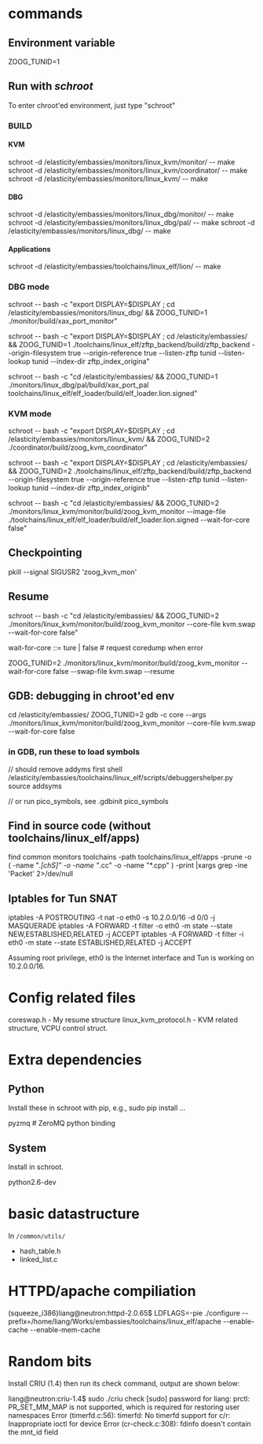 # commands

## Environment variable 
ZOOG_TUNID=1

## Run with *schroot*

To enter chroot'ed environment, just type "schroot"

### BUILD

#### KVM
schroot -d /elasticity/embassies/monitors/linux_kvm/monitor/ -- make
schroot -d /elasticity/embassies/monitors/linux_kvm/coordinator/ -- make
schroot -d /elasticity/embassies/monitors/linux_kvm/ -- make

#### DBG
schroot -d /elasticity/embassies/monitors/linux_dbg/monitor/ -- make
schroot -d /elasticity/embassies/monitors/linux_dbg/pal/ -- make
schroot -d /elasticity/embassies/monitors/linux_dbg/ -- make

#### Applications
schroot -d /elasticity/embassies/toolchains/linux_elf/lion/ -- make

### DBG mode

schroot -- bash -c "export DISPLAY=$DISPLAY ; cd /elasticity/embassies/monitors/linux_dbg/ && ZOOG_TUNID=1 ./monitor/build/xax_port_monitor"

schroot -- bash -c "export DISPLAY=$DISPLAY ; cd /elasticity/embassies/ && ZOOG_TUNID=1 ./toolchains/linux_elf/zftp_backend/build/zftp_backend --origin-filesystem true --origin-reference true --listen-zftp tunid --listen-lookup tunid --index-dir zftp_index_origina"

schroot -- bash -c "cd /elasticity/embassies/ && ZOOG_TUNID=1 ./monitors/linux_dbg/pal/build/xax_port_pal toolchains/linux_elf/elf_loader/build/elf_loader.lion.signed"

### KVM mode

schroot -- bash -c "export DISPLAY=$DISPLAY ; cd /elasticity/embassies/monitors/linux_kvm/ && ZOOG_TUNID=2 ./coordinator/build/zoog_kvm_coordinator"

schroot -- bash -c "export DISPLAY=$DISPLAY ; cd /elasticity/embassies/ && ZOOG_TUNID=2 ./toolchains/linux_elf/zftp_backend/build/zftp_backend --origin-filesystem true --origin-reference true --listen-zftp tunid --listen-lookup tunid --index-dir zftp_index_originb"

schroot -- bash -c "cd /elasticity/embassies/ && ZOOG_TUNID=2 ./monitors/linux_kvm/monitor/build/zoog_kvm_monitor --image-file ./toolchains/linux_elf/elf_loader/build/elf_loader.lion.signed --wait-for-core false"


## Checkpointing

pkill --signal SIGUSR2 'zoog_kvm_mon'

## Resume

schroot -- bash -c "cd /elasticity/embassies/ && ZOOG_TUNID=2 ./monitors/linux_kvm/monitor/build/zoog_kvm_monitor --core-file kvm.swap --wait-for-core false"

wait-for-core ::= ture | false  # request coredump when error

ZOOG_TUNID=2 ./monitors/linux_kvm/monitor/build/zoog_kvm_monitor --wait-for-core false --swap-file kvm.swap --resume

## GDB: debugging in chroot'ed env

cd /elasticity/embassies/
ZOOG_TUNID=2 gdb -c core --args ./monitors/linux_kvm/monitor/build/zoog_kvm_monitor --core-file kvm.swap --wait-for-core false

### in GDB, run these to load symbols

// should remove addyms first
shell /elasticity/embassies/toolchains/linux_elf/scripts/debuggershelper.py
source addsyms

// or run pico_symbols, see .gdbinit
pico_symbols


## Find in source code (without toolchains/linux_elf/apps)

find common monitors toolchains -path toolchains/linux_elf/apps -prune -o \( -name "*.[chS]" -o -name "*.cc" -o -name "*.cpp" \) -print |xargs grep -ine 'Packet' 2>/dev/null

## Iptables for Tun SNAT

iptables -A POSTROUTING -t nat -o eth0 -s 10.2.0.0/16 -d  0/0 -j MASQUERADE
iptables -A FORWARD -t filter -o eth0 -m state --state NEW,ESTABLISHED,RELATED -j ACCEPT
iptables -A FORWARD -t filter -i eth0 -m state --state ESTABLISHED,RELATED -j ACCEPT

Assuming root privilege, eth0 is the Internet interface and Tun is working on 10.2.0.0/16.

# Config related files

coreswap.h - My resume structure
linux_kvm_protocol.h - KVM related structure, VCPU control struct.

# Extra dependencies

## Python

Install these in schroot with pip, e.g., sudo pip install ...

pyzmq # ZeroMQ python binding

## System

Install in schroot.

python2.6-dev

# basic datastructure

In `/common/utils/`

- hash_table.h
- linked_list.c


# HTTPD/apache compiliation

(squeeze_i386)liang@neutron:httpd-2.0.65$ LDFLAGS=-pie ./configure --prefix=/home/liang/Works/embassies/toolchains/linux_elf/apache --enable-cache --enable-mem-cache


# Random bits

Install CRIU (1.4) then run its check command, output are shown below:

liang@neutron:criu-1.4$ sudo ./criu check
[sudo] password for liang: 
prctl: PR_SET_MM_MAP is not supported, which is required for restoring user namespaces
Error (timerfd.c:56): timerfd: No timerfd support for c/r: Inappropriate ioctl for device
Error (cr-check.c:308): fdinfo doesn't contain the mnt_id field
